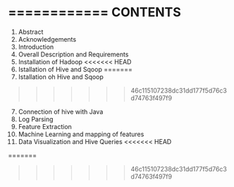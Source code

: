 ============
**CONTENTS**
============

1. Abstract
2. Acknowledgements
3. Introduction
4. Overall Description and Requirements
5. Installation of Hadoop
<<<<<<< HEAD
6. Istallation of Hive and Sqoop
=======
6. Istallation oh Hive and Sqoop
>>>>>>> 46c115107238dc31dd177f5d76c3d74763f497f9
7. Connection of hive with Java
8. Log Parsing
9. Feature Extraction
10. Machine Learning and mapping of features
11. Data Visualization and Hive Queries
<<<<<<< HEAD

=======
>>>>>>> 46c115107238dc31dd177f5d76c3d74763f497f9
